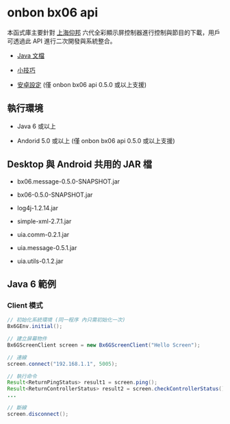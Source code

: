 onbon bx06 api
=====================

本函式庫主要針對 [上海仰邦](http://www.onbonbx.com/) 六代全彩顯示屏控制器進行控制與節目的下載，用戶可透過此 API 進行二次開發與系統整合。
- [Java 文檔](http://api2doc.github.io/onbon.bx06.api)

- [小技巧](TIPS.md)

- [安卓設定](https://github.com/api2doc/onbon.bx06.mobiledemo) (僅 onbon bx06 api 0.5.0 或以上支援)

## 執行環境
- Java 6 或以上

- Andorid 5.0 或以上 (僅 onbon bx06 api 0.5.0 或以上支援)

## Desktop 與 Android 共用的 JAR 檔
- bx06.message-0.5.0-SNAPSHOT.jar

- bx06-0.5.0-SNAPSHOT.jar

- log4j-1.2.14.jar

- simple-xml-2.7.1.jar

- uia.comm-0.2.1.jar

- uia.message-0.5.1.jar

- uia.utils-0.1.2.jar

## Java 6 範例

### Client 模式

``` Java
// 初始化系統環境 (同一程序 內只需初始化一次)
Bx6GEnv.initial();

// 建立屏幕物件
Bx6GScreenClient screen = new Bx6GScreenClient("Hello Screen");

// 連線
screen.connect("192.168.1.1", 5005);

// 執行命令
Result<ReturnPingStatus> result1 = screen.ping();
Result<ReturnControllerStatus> result2 = screen.checkControllerStatus();
...

// 斷線
screen.disconnect();
```
